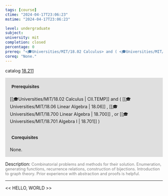 ```yaml
---
tags: [course]
ctime: "2024-04-17T23:06:23"
mstime: "2024-04-17T23:06:23"

level: undergraduate
subject: 
university: mit
completion: closed
percentage: 0
prereq: "<🎓Universities/MIT/18.02 Calculus> and ( <🎓Universities/MIT/18.06 Linear Algebra> , <🎓Universities/MIT/18.700 Linear Algebra> , or <🎓Universities/MIT/18.701 Algebra I> )"
coreq: "None."
---
```


catalog [18.211](http://student.mit.edu/catalog/m18a.html#18.211)

<span style="display: block; padding: 15px; background-color: rgb(100, 100, 100, 0.2);"><font id="m_prereq1715_0" style="display: block; font-family: Arial, sans-serif; font-weight: bold; padding: 5px">Prerequisites</font><br><span id="prereq1715_0">[[🎓Universities/MIT/18.02 Calculus | CII.TEMP]] and ( [[🎓Universities/MIT/18.06 Linear Algebra | 18.06]] , [[🎓Universities/MIT/18.700 Linear Algebra | 18.700]] , or [[🎓Universities/MIT/18.701 Algebra I | 18.701]] )</span></span>
<span style="display: block; padding: 15px; background-color: rgb(100, 100, 100, 0.2);"><font id="m_coreq1715_0" style="display: block; font-family: Arial, sans-serif; font-weight: bold; padding: 5px">Corequisites</font><br><span id="coreq1715_0">None.</span></span>

<font style="">Description:</font>
<font style="color: grey; font-size: 0.8rem;">Combinatorial problems and methods for their solution. Enumeration, generating functions, recurrence relations, construction of bijections. Introduction to graph theory. Prior experience with abstraction and proofs is helpful.</font>



---

<< HELLO, WORLD >>
